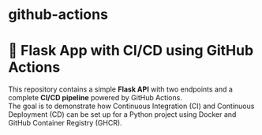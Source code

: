 # github-actions
# 🚀 Flask App with CI/CD using GitHub Actions

This repository contains a simple **Flask API** with two endpoints and a complete **CI/CD pipeline** powered by GitHub Actions.  
The goal is to demonstrate how Continuous Integration (CI) and Continuous Deployment (CD) can be set up for a Python project using Docker and GitHub Container Registry (GHCR).
